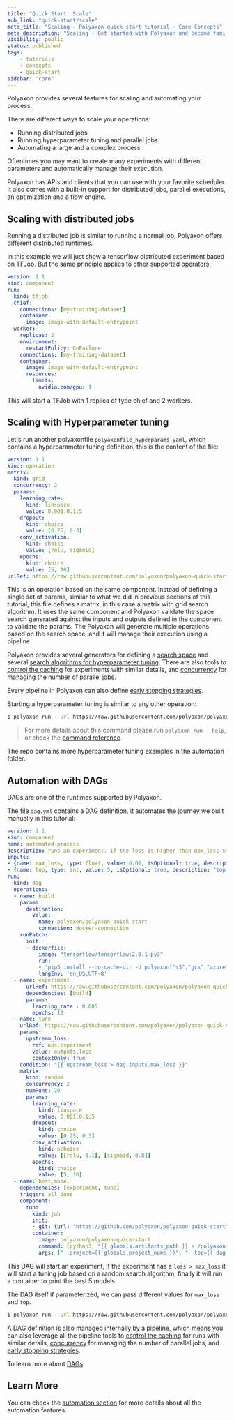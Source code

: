 ```yaml
---
title: "Quick Start: Scale"
sub_link: "quick-start/scale"
meta_title: "Scaling - Polyaxon quick start tutorial - Core Concepts"
meta_description: "Scaling - Get started with Polyaxon and become familiar with the ecosystem of Polyaxon with a top-level overview and useful links to get you started."
visibility: public
status: published
tags:
    - tutorials
    - concepts
    - quick-start
sidebar: "core"
---
```


Polyaxon provides several features for scaling and automating your process.

There are different ways to scale your operations:
 * Running distributed jobs
 * Running hyperparameter tuning and parallel jobs
 * Automating a large and a complex process

Oftentimes you may want to create many experiments with different parameters and automatically manage their execution.

Polyaxon has APIs and clients that you can use with your favorite scheduler. 
It also comes with a built-in support for distributed jobs, parallel executions, an optimization and a flow engine.    

## Scaling with distributed jobs

Running a distributed job is similar to running a normal job, Polyaxon offers different [distributed runtimes](/docs/experimentation/distributed/).

In this example we will just show a tensorflow distributed experiment based on TFJob. But the same principle applies to other supported operators. 

```yaml
version: 1.1
kind: component
run:
  kind: tfjob
  chief:
    connections: [my-training-dataset]
    container:
      image: image-with-default-entrypoint
  worker:
    replicas: 2
    environment:
      restartPolicy: OnFailure
    connections: [my-training-dataset]
    container:
      image: image-with-default-entrypoint
      resources:
        limits:
          nvidia.com/gpu: 1
```

This will start a TFJob with 1 replica of type chief and 2 workers.

## Scaling with Hyperparameter tuning 

Let's run another polyaxonfile `polyaxonfile_hyperparams.yaml`, which contains a hyperparameter tuning definition, this is the content of the file:

```yaml
version: 1.1
kind: operation
matrix:
  kind: grid
  concurrency: 2
  params:
    learning_rate:
      kind: linspace
      value: 0.001:0.1:5
    dropout:
      kind: choice
      value: [0.25, 0.3]
    conv_activation:
      kind: choice
      value: [relu, sigmoid]
    epochs:
      kind: choice
      value: [5, 10]
urlRef: https://raw.githubusercontent.com/polyaxon/polyaxon-quick-start/master/experimentation/typed.yml
```

This is an operation based on the same component.
Instead of defining a single set of params, similar to what we did in previous sections of this tutorial,
this file defines a matrix, in this case a matrix with grid search algorithm.
It uses the same component and Polyaxon validate the space search generated against
the inputs and outputs defined in the component to validate the params.
The Polyaxon will generate multiple operations based on the search space, and it will manage their execution using a pipeline.

Polyaxon provides several generators for defining a [search space](/docs/automation/optimization-engine/params/) and several 
[search algorithms for hyperparameter tuning](/docs/automation/optimization-engine/). 
There are also tools to [control the caching](/docs/automation/helpers/cache/) for experiments with similar details, 
and [concurrency](/docs/automation/helpers/concurrency/) for managing the number of parallel jobs.

Every pipeline in Polyaxon can also define [early stopping strategies](/docs/automation/helpers/early-stopping/). 

Starting a hyperparameter tuning is similar to any other operation: 

```bash
$ polyaxon run --url https://raw.githubusercontent.com/polyaxon/polyaxon-quick-start/master/automation/hyperparams_grid.yml
```

> For more details about this command please run `polyaxon run --help`, 
or check the [command reference](/docs/core/cli/run/)

The repo contains more hyperparameter tuning examples in the automation folder.

## Automation with DAGs

DAGs are one of the runtimes supported by Polyaxon.

The file `dag.yml` contains a DAG definition, it automates the journey we built manually in this tutorial:

```yaml
version: 1.1
kind: component
name: automated-process
description: runs an experiment. if the loss is higher than max_loss start a hyperparameter tuning process, and then print the best models
inputs:
- {name: max_loss, type: float, value: 0.01, isOptional: true, description: "max loss to start a tuning job."}
- {name: top, type: int, value: 5, isOptional: true, description: "top jobs."}
run:
  kind: dag
  operations:
  - name: build
    params:
      destination:
        value:
          name: polyaxon/polyaxon-quick-start
          connection: docker-connection
    runPatch:
      init:
      - dockerfile:
          image: "tensorflow/tensorflow:2.0.1-py3"
          run:
          - 'pip3 install --no-cache-dir -U polyaxon["s3","gcs","azure","polyboard","polytune"]'
          langEnv: 'en_US.UTF-8'
  - name: experiment
      urlRef: https://raw.githubusercontent.com/polyaxon/polyaxon-quick-start/master/experimentation/typed.yml
      dependencies: [build]
      params:
        learning_rate : 0.005
        epochs: 10
  - name: tune
    urlRef: https://raw.githubusercontent.com/polyaxon/polyaxon-quick-start/master/experimentation/typed.yml
    params:
      upstream_loss:
        ref: ops.experiment
        value: outputs.loss
        contextOnly: true
    condition: "{{ upstream_loss > dag.inputs.max_loss }}"
    matrix:
      kind: random
      concurrency: 2
      numRuns: 20
      params:
        learning_rate:
          kind: linspace
          value: 0.001:0.1:5
        dropout:
          kind: choice
          value: [0.25, 0.3]
        conv_activation:
          kind: pchoice
          value: [[relu, 0.1], [sigmoid, 0.8]]
        epochs:
          kind: choice
          value: [5, 10]
  - name: best_model
    dependencies: [experiment, tune]
    trigger: all_done
    component:
      run:
        kind: job
        init:
        - git: {url: "https://github.com/polyaxon/polyaxon-quick-start"}
        container:
          image: polyaxon/polyaxon-quick-start
          command: [python3, "{{ globals.artifacts_path }} + /polyaxon-quick-start/best_models.py"]
          args: ["--project={{ globals.project_name }}", "--top={{ dag.inputs.top }}"]
```

This DAG will start an experiment, if the experiment has a `loss > max_loss` 
it will start a tuning job based on a random search algorithm, 
finally it will run a container to print the best 5 models.

The DAG itself if parameterized, we can pass different values for `max_loss` and `top`.

```bash
$ polyaxon run --url https://raw.githubusercontent.com/polyaxon/polyaxon-quick-start/master/automation/dag.yml -P loss=0.002 -P top=10
```

A DAG definition is also managed internally by a pipeline, which means you can also leverage all 
the pipeline tools to [control the caching](/docs/automation/helpers/cache/) for runs with similar details, 
 [concurrency](/docs/automation/helpers/concurrency/) for managing the number of parallel jobs, and [early stopping strategies](/docs/automation/helpers/early-stopping/).

To learn more about [DAGs](/docs/automation/flow-engine/).

## Learn More

You can check the [automation section](/docs/automation/) for more details about all the automation features.
